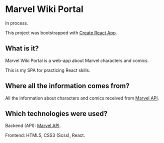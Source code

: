 # Marvel Wiki Portal

In process.

This project was bootstrapped with [Create React App](https://github.com/facebook/create-react-app).

## What is it?

Marvel Wiki Portal is a web-app about Marvel characters and comics.

This is my SPA for practicing React skills.

## Where all the information comes from?

All the information about characters and comics received from [Marvel API](https://developer.marvel.com/).

## Which technologies were used?

Backend (API): [Marvel API](https://developer.marvel.com/).

Frontend: HTML5, CSS3 (Scss), React.